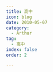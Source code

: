 ```yaml
---
title: 高中
icon: blog
date: 2010-05-07
category:
  - Arthur
tag:
  - 高中
index: false
order: 2

---
```

